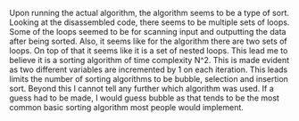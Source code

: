 Upon running the actual algorithm, the algorithm seems to be a type of sort.
Looking at the disassembled code, there seems to be multiple sets of loops.
Some of the loops seemed to be for scanning input and outputting the data
after being sorted. Also, it seems like for the algorithm there are two sets
of loops. On top of that it seems like it is a set of nested loops. This lead
me to believe it is a sorting algorithm of time complexity N^2. This is made
evident as two different variables are incremented by 1 on each iteration. This
leads limits the number of sorting algorithms to be bubble, selection and 
insertion sort. Beyond this I cannot tell any further which algorithm was used.
If a guess had to be made, I would guess bubble as that tends to be the most 
common basic sorting algorithm most people would implement. 